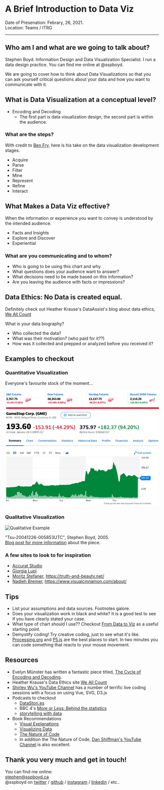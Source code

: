 # A Brief Introduction to Data Viz

Date of Presenation: Febrary, 26, 2021.  
Location: Teams / ITRG

---

## Who am I and what are we going to talk about?

Stephen Boyd. Information Design and Data Visualization Specialist. I run a data design practice. You can find me online at @sspboyd.

We are going to cover how to think about Data Visualizations so that you can ask yourself critical questions about your data and how you want to communicate with it. 


## What is Data Visualization at a conceptual level?

- Encoding and Decoding
  - The first part is data visualization design, the second part is within the audience. 

### What are the steps?
With credit to [Ben Fry](https://www.benfry.com/), here is his take on the data visualization development stages.

- Acquire
- Parse
- Filter
- Mine
- Represent
- Refine
- Interact

## What Makes a Data Viz effective?
When the information or experience you want to convey is understood by the intended audience.

- Facts and Insights
- Explore and Discover
- Experiential 

### What are you communicating and to whom? 
- Who is going to be using this chart and why
- What questions does your audience want to answer? 
- What decisions need to be made based on this information?
- Are you leaving the audience with facts or impressions?

## Data Ethics: No Data is created equal.
Definitely check out Heather Krause's DataAssist's blog about data ethics, [We All Count](https://idatassist.com/we-all-count/)

What is your data biography?
- Who collected the data?
- What was their motivation? (who paid for it??)
- How was it collected and prepped or analyzed before you received it?

## Examples to checkout
### Quantitative Visualization

Everyone's favourite stock of the moment...

![$GME Quantitative Example](assets/GME.jpg)

### Qualitative Visualization
![Qualitative Example](https://66.media.tumblr.com/tumblr_ld2wwj6zWw1qz4fww.jpg)

"Tsu-20041226-005853UTC", Stephen Boyd, 2005.  
[Blog post for more information](https://sspboyd.ca/blog/2010/12/14/tsu-20041226-005853utc/) about the piece.

### A few sites to look to for inspiration
- [Accurat Studio](http://accurat.it/)
- [Giorgia Lupi](http://giorgialupi.com/)
- [Moritz Stefaner](https://truth-and-beauty.net/), https://truth-and-beauty.net/
- [Nadieh Bremer](https://www.visualcinnamon.com/about/), https://www.visualcinnamon.com/about/

## Tips
- List your assumptions and data sources. Footnotes galore. 
- Does your visualization work in black and white? It is a good test to see if you have clearly stated your case. 
- What type of chart should I use?? Checkout [From Data to Viz](https://www.data-to-viz.com/) as a useful starting point. 
- Demystify coding! Try creative coding, just to see what it's like. [Processing.org](http://Processing.org) and [P5.js](http://P5js.org) are the best places to start. In two minutes you can code something that reacts to your mouse movement. 

## Resources
- Evelyn Münster has written a fantastic piece titled, [The Cycle of Encoding and Decoding](https://medium.com/nightingale/the-cycle-of-encoding-and-decoding-f3ff17010631).
- Heather Krause's Data Ethics site [We All Count](https://idatassist.com/we-all-count/) 
- [Shirley Wu's YouTube Channel](https://www.youtube.com/channel/UC4yYE5Qo1cOMeeALjvRDxYw) has a number of terrific live coding sessions with a focus on using Vue, SVG, D3.js
 - Podcasts to checkout
   - [DataStori.es](http://Datastori.es/)
   - BBC 4's [More or Less: Behind the statistics](https://www.bbc.co.uk/programmes/p02nrss1/episodes/downloads)
   - [storytelling with data](https://www.storytellingwithdata.com/podcast)
- Book Recommendations
  - [Visual Explanations](https://www.edwardtufte.com/tufte/books_visex)
  - [Visualizing Data](https://www.amazon.ca/Visualizing-Data-Explaining-Processing-Environment/dp/0596514557)
  - [The Nature of Code](https://natureofcode.com/)
  - In addition the The Nature of Code, [Dan Shiffman's YouTube Channel](https://www.youtube.com/thecodingtrain) is also excellent.

## Thank you very much and get in touch!
You can find me online:  
stephen@sspboyd.ca  
@sspboyd on [twitter](https://twitter.com/sspboyd) / [github](https://github.com/sspboyd) / [instagram](https://www.instagram.com/sspboyd/) / [linkedin](https://www.linkedin.com/in/sspboyd/) / etc..

